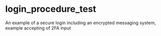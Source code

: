 # login_procedure_test
An example of a secure login including an encrypted messaging system, example accepting of 2FA input
